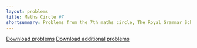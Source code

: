 ```yaml
---
layout: problems
title: Maths Circle #7
shortsummary: Problems from the 7th maths circle, The Royal Grammar School for Boys in High Wycombe.
---
```


<a class="btn btn-primary btn-lg" href="2016_02_01_circlehw.pdf">Download problems</a>
<a class="btn btn-primary btn-lg" href="2016_02_01_circlehw_additional.pdf">Download additional problems</a>
